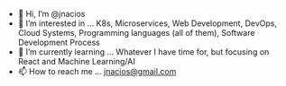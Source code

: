- 👋 Hi, I’m @jnacios
- 👀 I’m interested in ... K8s, Microservices, Web Development, DevOps, Cloud Systems, Programming languages (all of them), Software Development Process
- 🌱 I’m currently learning ... Whatever I have time for, but focusing on React and Machine Learning/AI
- 📫 How to reach me ... jnacios@gmail.com

<!---
jnacios/jnacios is a ✨ special ✨ repository because its `README.md` (this file) appears on your GitHub profile.
You can click the Preview link to take a look at your changes.
--->
